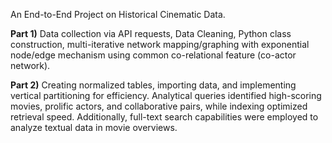 An End-to-End Project on Historical Cinematic Data.

**Part 1)** Data collection via API requests, Data Cleaning, Python class construction, multi-iterative network mapping/graphing with exponential node/edge 
mechanism using common co-relational feature (co-actor network).

**Part 2)** Creating normalized tables, importing data, and implementing vertical partitioning for efficiency. Analytical queries identified high-scoring movies, 
prolific actors, and collaborative pairs, while indexing optimized retrieval speed. Additionally, full-text search capabilities were employed to analyze textual 
data in movie overviews.
